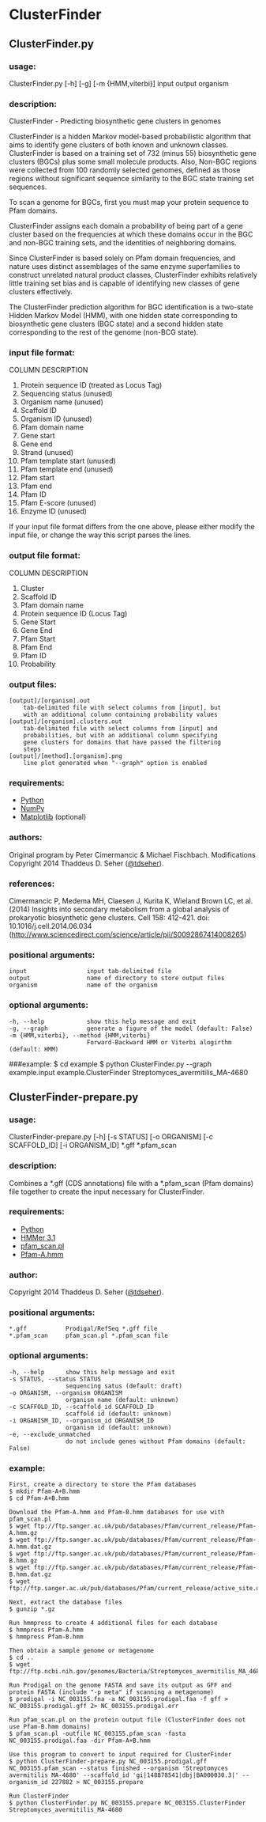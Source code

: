 # ClusterFinder

## ClusterFinder.py

### usage:
ClusterFinder.py [-h] [-g] [-m {HMM,viterbi}] input output organism

### description:
ClusterFinder - Predicting biosynthetic gene clusters in genomes

ClusterFinder is a hidden Markov model-based probabilistic algorithm that aims to identify gene clusters of both known and unknown classes. ClusterFinder is based on a training set of 732 (minus 55) biosynthetic gene clusters (BGCs) plus some small molecule products. Also, Non-BGC regions were collected from 100 randomly selected genomes, defined as those regions without significant sequence similarity to the BGC state training set sequences.
  
To scan a genome for BGCs, first you must map your protein sequence to Pfam domains.
  
ClusterFinder assigns each domain a probability of being part of a gene cluster based on the frequencies at which these domains occur in the BGC and non-BGC training sets, and the identities of neighboring domains.
  
Since ClusterFinder is based solely on Pfam domain frequencies, and nature uses distinct assemblages of the same enzyme superfamilies to construct unrelated natural product classes, ClusterFinder exhibits relatively little training set bias and is capable of identifying new classes of gene clusters effectively.

The ClusterFinder prediction algorithm for BGC identification is a two-state Hidden Markov Model (HMM), with one hidden state corresponding to biosynthetic gene clusters (BGC state) and a second hidden state corresponding to the rest of the genome (non-BCG state).

### input file format:
COLUMN DESCRIPTION
 1. Protein sequence ID (treated as Locus Tag)
 2. Sequencing status (unused)
 3. Organism name (unused)
 4. Scaffold ID
 5. Organism ID (unused)
 6. Pfam domain name
 7. Gene start
 8. Gene end
 9. Strand (unused)
 10. Pfam template start (unused)
 11. Pfam template end (unused)
 12. Pfam start
 13. Pfam end
 14. Pfam ID
 15. Pfam E-score (unused)
 16. Enzyme ID (unused)

If your input file format differs from the one above, please either modify the input file, or change the way this script parses the lines.

### output file format:
COLUMN DESCRIPTION
 1. Cluster
 2. Scaffold ID
 3. Pfam domain name
 4. Protein sequence ID (Locus Tag)
 5. Gene Start
 6. Gene End
 7. Pfam Start
 8. Pfam End
 9. Pfam ID
 10. Probability

### output files:
	[output]/[organism].out
		tab-delimited file with select columns from [input], but
		with an additional column containing probability values
	[output]/[organism].clusters.out
		tab-delimited file with select columns from [input] and
		probabilities, but with an additional column specifying
		gene clusters for domains that have passed the filtering
		steps
	[output]/[method].[organism].png
		line plot generated when "--graph" option is enabled

### requirements:
 * [Python](http://www.python.org/)
 * [NumPy](http://www.numpy.org/)
 * [Matplotlib](http://www.matplotlib.org/) (optional)

### authors:
Original program by Peter Cimermancic & Michael Fischbach.
Modifications Copyright 2014 Thaddeus D. Seher ([@tdseher](http://www.twitter.com/tdseher)).

### references:
Cimermancic P, Medema MH, Claesen J, Kurita K, Wieland Brown LC, et al. (2014) Insights into secondary metabolism from a global analysis of prokaryotic biosynthetic gene clusters. Cell 158: 412-421. doi: 10.1016/j.cell.2014.06.034 (http://www.sciencedirect.com/science/article/pii/S0092867414008265)

### positional arguments:
	input                 input tab-delimited file
	output                name of directory to store output files
	organism              name of the organism

### optional arguments:
	-h, --help            show this help message and exit
	-g, --graph           generate a figure of the model (default: False)
	-m {HMM,viterbi}, --method {HMM,viterbi}
	                      Forward-Backward HMM or Viterbi alogirthm (default: HMM)

###example:
	$ cd example
	$ python ClusterFinder.py --graph example.input example.ClusterFinder Streptomyces_avermitilis_MA-4680

## ClusterFinder-prepare.py
### usage:
ClusterFinder-prepare.py [-h] [-s STATUS] [-o ORGANISM] [-c SCAFFOLD_ID] [-i ORGANISM_ID] \*.gff \*.pfam_scan

### description:
Combines a \*.gff (CDS annotations) file with a \*.pfam_scan (Pfam domains) file together to create the input necessary for ClusterFinder.

### requirements:
 * [Python](http://www.python.org/)
 * [HMMer 3.1](http://hmmer.janelia.org/)
 * [pfam_scan.pl](ftp://ftp.sanger.ac.uk/pub/databases/Pfam/Tools/PfamScan.tar.gz)
 * [Pfam-A.hmm](ftp://ftp.sanger.ac.uk/pub/databases/Pfam/current_release/Pfam-A.hmm.gz)

### author:
Copyright 2014 Thaddeus D. Seher ([@tdseher](http://www.twitter.com/tdseher)).

### positional arguments:
	*.gff           Prodigal/RefSeq *.gff file
	*.pfam_scan     pfam_scan.pl *.pfam_scan file

### optional arguments:
	-h, --help      show this help message and exit
	-s STATUS, --status STATUS
	                sequencing satus (default: draft)
	-o ORGANISM, --organism ORGANISM
                    organism name (default: unknown)
	-c SCAFFOLD_ID, --scaffold_id SCAFFOLD_ID
	                scaffold id (default: unknown)
	-i ORGANISM_ID, --organism_id ORGANISM_ID
	                organism id (default: unknown)
	-e, --exclude_unmatched
	                do not include genes without Pfam domains (default: False)

### example:
	First, create a directory to store the Pfam databases
	$ mkdir Pfam-A+B.hmm
	$ cd Pfam-A+B.hmm
	
	Download the Pfam-A.hmm and Pfam-B.hmm databases for use with pfam_scan.pl
	$ wget ftp://ftp.sanger.ac.uk/pub/databases/Pfam/current_release/Pfam-A.hmm.gz
	$ wget ftp://ftp.sanger.ac.uk/pub/databases/Pfam/current_release/Pfam-A.hmm.dat.gz
	$ wget ftp://ftp.sanger.ac.uk/pub/databases/Pfam/current_release/Pfam-B.hmm.gz
	$ wget ftp://ftp.sanger.ac.uk/pub/databases/Pfam/current_release/Pfam-B.hmm.dat.gz
	$ wget ftp://ftp.sanger.ac.uk/pub/databases/Pfam/current_release/active_site.dat.gz
	
	Next, extract the database files
	$ gunzip *.gz
	
	Run hmmpress to create 4 additional files for each database
	$ hmmpress Pfam-A.hmm
	$ hmmpress Pfam-B.hmm
	
	Then obtain a sample genome or metagenome
	$ cd ..
	$ wget ftp://ftp.ncbi.nih.gov/genomes/Bacteria/Streptomyces_avermitilis_MA_4680_uid57739/NC_003155.fna
	
	Run Prodigal on the genome FASTA and save its output as GFF and protein FASTA (include "-p meta" if scanning a metagenome)
	$ prodigal -i NC_003155.fna -a NC_003155.prodigal.faa -f gff > NC_003155.prodigal.gff 2> NC_003155.prodigal.err
	
	Run pfam_scan.pl on the protein output file (ClusterFinder does not use Pfam-B.hmm domains)
	$ pfam_scan.pl -outfile NC_003155.pfam_scan -fasta NC_003155.prodigal.faa -dir Pfam-A+B.hmm
	
	Use this program to convert to input required for ClusterFinder
	$ python ClusterFinder-prepare.py NC_003155.prodigal.gff NC_003155.pfam_scan --status finished --organism 'Streptomyces avermitilis MA-4680' --scaffold_id 'gi|148878541|dbj|BA000030.3|' --organism_id 227882 > NC_003155.prepare
	
	Run ClusterFinder
	$ python ClusterFinder.py NC_003155.prepare NC_003155.ClusterFinder Streptomyces_avermitilis_MA-4680
